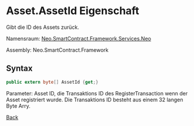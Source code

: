 # Asset.AssetId Eigenschaft

Gibt die ID des Assets zurück.

Namensraum: [Neo.SmartContract.Framework.Services.Neo](../../neo.md)

Assembly: Neo.SmartContract.Framework

## Syntax

```c#
public extern byte[] AssetId {get;}
```

Parameter: Asset ID, die Transaktions ID des RegisterTransaction wenn der Asset registriert wurde. Die Transaktions ID besteht aus einem 32 langen Byte Arry.


[Back](../Asset.md)
